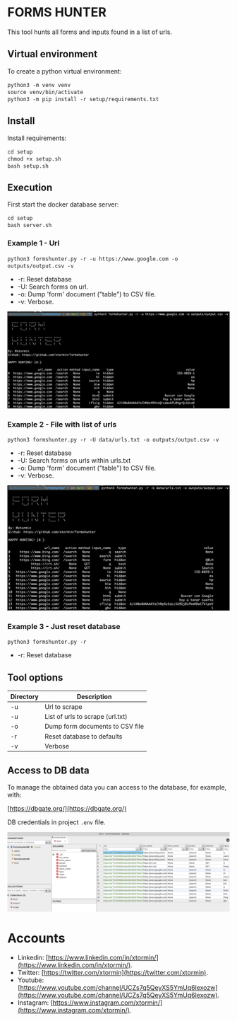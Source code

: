 # FORMS HUNTER

This tool hunts all forms and inputs found in a list of urls.

## Virtual environment

To create a python virtual environment:
```
python3 -m venv venv
source venv/bin/activate
python3 -m pip install -r setup/requirements.txt
```

## Install

Install requirements:
```
cd setup
chmod +x setup.sh
bash setup.sh
```

## Execution

First start the docker database server:
```
cd setup
bash server.sh
```


### Example 1 - Url

```
python3 formshunter.py -r -u https://www.google.com -o outputs/output.csv -v
```

- -r: Reset database
- -U: Search forms on url.
- -o: Dump 'form' document ("table") to CSV file.
- -v: Verbose.


![Command output](/images/formhunter_url_example.png)

### Example 2 - File with list of urls

```
python3 formshunter.py -r -U data/urls.txt -o outputs/output.csv -v
```

- -r: Reset database
- -U: Search forms on urls within urls.txt
- -o: Dump 'form' document ("table") to CSV file.
- -v: Verbose.

![Command output](/images/formhunter_file_example.png)

### Example 3 - Just reset database

```
python3 formshunter.py -r
```

- -r: Reset database

## Tool options

Directory            | Description
---------------------|------------
-u                   | Url to scrape
-u                   | List of urls to scrape (url.txt)
-o                   | Dump form documents to CSV file
-r                   | Reset database to defaults
-v                   | Verbose

## Access to DB data

To manage the obtained data you can access to the database, for example, with:

[https://dbgate.org/](https://dbgate.org/)

DB credentials in project `.env` file.

![Database data](/images/database_data.png)

# Accounts

* Linkedin: [https://www.linkedin.com/in/xtormin/](https://www.linkedin.com/in/xtormin/).
* Twitter: [https://twitter.com/xtormin](https://twitter.com/xtormin).
* Youtube: [https://www.youtube.com/channel/UCZs7q5QeyXS5YmUq6lexozw](https://www.youtube.com/channel/UCZs7q5QeyXS5YmUq6lexozw).
* Instagram: [https://www.instagram.com/xtormin/](https://www.instagram.com/xtormin/).